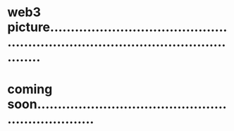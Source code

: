 # web3 picture........................................................................................................
# coming soon...................................................................
